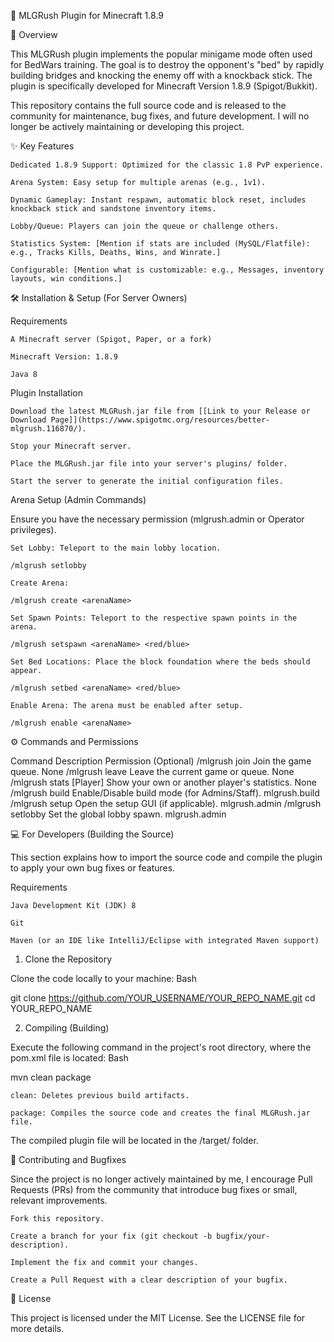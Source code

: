 🚀 MLGRush Plugin for Minecraft 1.8.9

📝 Overview

This MLGRush plugin implements the popular minigame mode often used for BedWars training. The goal is to destroy the opponent's "bed" by rapidly building bridges and knocking the enemy off with a knockback stick. The plugin is specifically developed for Minecraft Version 1.8.9 (Spigot/Bukkit).

This repository contains the full source code and is released to the community for maintenance, bug fixes, and future development. I will no longer be actively maintaining or developing this project.

✨ Key Features

    Dedicated 1.8.9 Support: Optimized for the classic 1.8 PvP experience.

    Arena System: Easy setup for multiple arenas (e.g., 1v1).

    Dynamic Gameplay: Instant respawn, automatic block reset, includes knockback stick and sandstone inventory items.

    Lobby/Queue: Players can join the queue or challenge others.

    Statistics System: [Mention if stats are included (MySQL/Flatfile): e.g., Tracks Kills, Deaths, Wins, and Winrate.]

    Configurable: [Mention what is customizable: e.g., Messages, inventory layouts, win conditions.]

🛠️ Installation & Setup (For Server Owners)

Requirements

    A Minecraft server (Spigot, Paper, or a fork)

    Minecraft Version: 1.8.9

    Java 8

Plugin Installation

    Download the latest MLGRush.jar file from [[Link to your Release or Download Page]](https://www.spigotmc.org/resources/better-mlgrush.116870/).

    Stop your Minecraft server.

    Place the MLGRush.jar file into your server's plugins/ folder.

    Start the server to generate the initial configuration files.

Arena Setup (Admin Commands)

Ensure you have the necessary permission (mlgrush.admin or Operator privileges).

    Set Lobby: Teleport to the main lobby location.

    /mlgrush setlobby

    Create Arena:

    /mlgrush create <arenaName>

    Set Spawn Points: Teleport to the respective spawn points in the arena.

    /mlgrush setspawn <arenaName> <red/blue>

    Set Bed Locations: Place the block foundation where the beds should appear.

    /mlgrush setbed <arenaName> <red/blue>

    Enable Arena: The arena must be enabled after setup.

    /mlgrush enable <arenaName>

⚙️ Commands and Permissions

Command	Description	Permission (Optional)
/mlgrush join	Join the game queue.	None
/mlgrush leave	Leave the current game or queue.	None
/mlgrush stats [Player]	Show your own or another player's statistics.	None
/mlgrush build	Enable/Disable build mode (for Admins/Staff).	mlgrush.build
/mlgrush setup	Open the setup GUI (if applicable).	mlgrush.admin
/mlgrush setlobby	Set the global lobby spawn.	mlgrush.admin

💻 For Developers (Building the Source)

This section explains how to import the source code and compile the plugin to apply your own bug fixes or features.

Requirements

    Java Development Kit (JDK) 8

    Git

    Maven (or an IDE like IntelliJ/Eclipse with integrated Maven support)

1. Clone the Repository

Clone the code locally to your machine:
Bash

git clone https://github.com/YOUR_USERNAME/YOUR_REPO_NAME.git
cd YOUR_REPO_NAME

2. Compiling (Building)

Execute the following command in the project's root directory, where the pom.xml file is located:
Bash

mvn clean package

    clean: Deletes previous build artifacts.

    package: Compiles the source code and creates the final MLGRush.jar file.

The compiled plugin file will be located in the /target/ folder.

🤝 Contributing and Bugfixes

Since the project is no longer actively maintained by me, I encourage Pull Requests (PRs) from the community that introduce bug fixes or small, relevant improvements.

    Fork this repository.

    Create a branch for your fix (git checkout -b bugfix/your-description).

    Implement the fix and commit your changes.

    Create a Pull Request with a clear description of your bugfix.

📄 License

This project is licensed under the MIT License. See the LICENSE file for more details.
